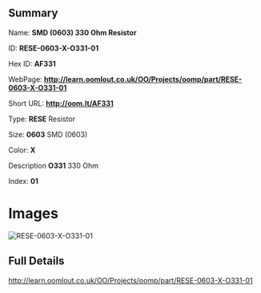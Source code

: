 

## Summary
 
Name: __SMD (0603) 330 Ohm Resistor__

ID: __RESE-0603-X-O331-01__

Hex ID: __AF331__

WebPage: __http://learn.oomlout.co.uk/OO/Projects/oomp/part/RESE-0603-X-O331-01__

Short URL: __http://oom.lt/AF331__


Type: __RESE__ Resistor 

Size: __0603__ SMD (0603) 

Color: __X__  

Description __O331__ 330 Ohm 

Index: __01__


# Images
![RESE-0603-X-O331-01](http://oomlout.com/oomp-gen/parts/RESE-0603-X-O331-01/RESE-0603-X-O331-01_420.jpg)



## Full Details

 http://learn.oomlout.co.uk/OO/Projects/oomp/part/RESE-0603-X-O331-01














